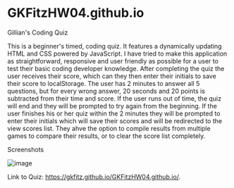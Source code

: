 # GKFitzHW04.github.io

Gillian's Coding Quiz


This is a beginner's timed, coding quiz. 
It features a dynamically updating HTML and CSS powered by JavaScript. I have tried to make this application as straightforward, responsive and user friendly as possible for a user to test their basic coding developer knowledge. After completing the quiz the user receives their score, which can they then enter their initials to save their score to localStorage. The user has 2 minutes to answer all 5 questions, but for every wrong answer, 20 seconds and 20 points is subtracted from their time and score. If the user runs out of time, the quiz will end and they will be prompted  to try again from the beginning. If the user finishes his or her quiz within the 2 minutes they will be prompted to enter their initials which will save their scores and will be redirected to the view scores list. They ahve the option to compile results from multiple games to compare their results, or to clear the score list completely.

Screenshots

![image](https://user-images.githubusercontent.com/73301331/112708658-aa137e00-8e89-11eb-8285-9a99298e28b9.png)


Link to Quiz:
https://gkfitz.github.io/GKFitzHW04.github.io/.



